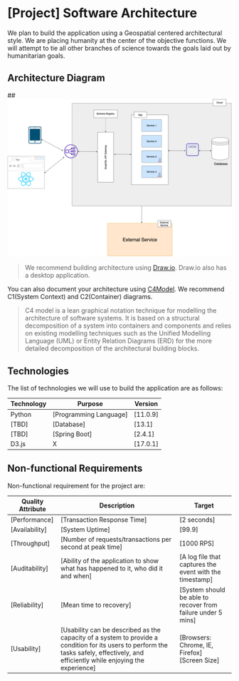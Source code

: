 # [Project] Software Architecture

We plan to build the application using a Geospatial centered architectural style. We are placing humanity at the center of the objective functions.  We will attempt to tie all other branches of science towards the goals laid out by humanitarian goals.

## Architecture Diagram

##![](architecture.png)

> We recommend building architecture using [Draw.io](https://app.diagrams.net/). Draw.io also has a desktop application.

You can also document your architecture using [C4Model](https://c4model.com/).  We recommend C1(System Context) and C2(Container) diagrams.

> C4 model is a lean graphical notation technique for modelling the architecture of software systems. It is based on a structural decomposition of a system into containers and components and relies on existing modelling techniques such as the Unified Modelling Language (UML) or Entity Relation Diagrams (ERD) for the more detailed decomposition of the architectural building blocks.

## Technologies

The list of technologies we will use to build the application are as follows:

| Technology          | Purpose                | Version  |
| ------------------- | ---------------------- | -------- |
| Python             | [Programming Language] | [11.0.9] |
| [TBD]          | [Database]             | [13.1]   |
| [TBD] | [Spring Boot]          | [2.4.1]  |
| D3.js         | X                | [17.0.1] |

## Non-functional Requirements

Non-functional requirement for the project are:

| Quality Attribute | Description                                                  | Target                                                       |
| ----------------- | ------------------------------------------------------------ | ------------------------------------------------------------ |
| [Performance]     | [Transaction Response Time]                                  | [2 seconds]                                                  |
| [Availability]    | [System Uptime]                                              | [99.9]                                                       |
| [Throughput]      | [Number of requests/transactions per second at peak time]    | [1000 RPS]                                                   |
| [Auditability]    | [Ability of the application to show what has happened to it, who did it and when] | [A log file that captures the event with the timestamp]      |
| [Reliability]     | [Mean time to recovery]                                      | [System should be able to recover from failure under 5 mins] |
| [Usability]       | [Usability can be described as the capacity of a system to provide a condition for its users to perform the tasks safely, effectively, and efficiently while enjoying the experience] | [Browsers: Chrome, IE, Firefox] <br />[Screen Size]          |

